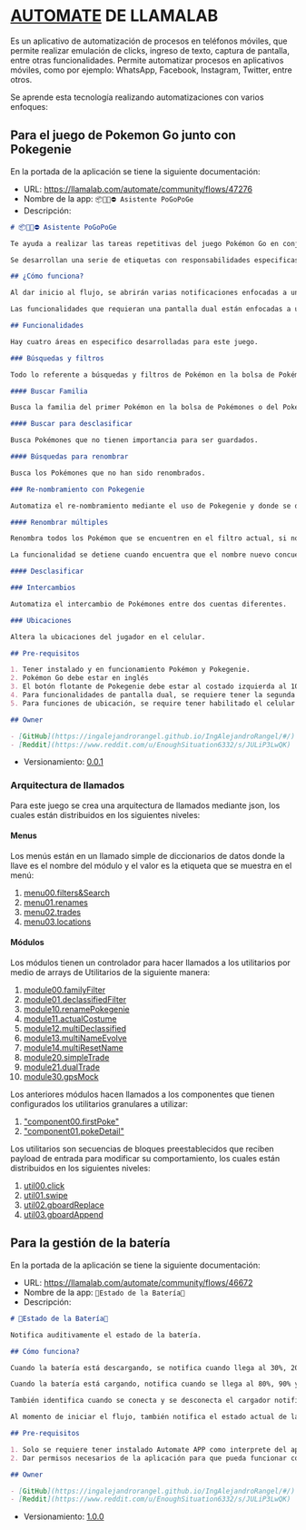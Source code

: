 # [AUTOMATE](https://llamalab.com/) DE LLAMALAB

Es un aplicativo de automatización de procesos en teléfonos móviles, que permite realizar emulación de clicks, ingreso de texto, captura de pantalla, entre otras funcionalidades. Permite automatizar procesos en aplicativos móviles, como por ejemplo: WhatsApp, Facebook, Instagram, Twitter, entre otros.

Se aprende esta tecnología realizando automatizaciones con varios enfoques:

## Para el juego de Pokemon Go junto con Pokegenie

En la portada de la aplicación se tiene la siguiente documentación:

- URL: <https://llamalab.com/automate/community/flows/47276>
- Nombre de la app: `📦🐣🐢⛔ Asistente PoGoPoGe`
- Descripción:

```markdown
# 📦🐣🐢⛔ Asistente PoGoPoGe

Te ayuda a realizar las tareas repetitivas del juego Pokémon Go en conjunto con Pokegenie.

Se desarrollan una serie de etiquetas con responsabilidades especificas.

## ¿Cómo funciona?

Al dar inicio al flujo, se abrirán varias notificaciones enfocadas a un área en específico.

Las funcionalidades que requieran una pantalla dual están enfocadas a una pantalla flotante al 50% del tamaño real en la parte superior derecha.

## Funcionalidades

Hay cuatro áreas en especifico desarrolladas para este juego.

### Búsquedas y filtros

Todo lo referente a búsquedas y filtros de Pokémon en la bolsa de Pokémones del juego.

#### Buscar Familia

Busca la familia del primer Pokémon en la bolsa de Pokémones o del Pokémon que se tiene en la vista de detalle.

#### Buscar para desclasificar

Busca Pokémones que no tienen importancia para ser guardados.

#### Búsquedas para renombrar

Busca los Pokémones que no han sido renombrados.

### Re-nombramiento con Pokegenie

Automatiza el re-nombramiento mediante el uso de Pokegenie y donde se debe tener el siguiente formato donde los dos primeros dígitos en super-indice son el IV, los dos segundos dígitos en sub-indice son el nivel del Pokémon, los dos terceros dígitos son el HP del Pokémon seguido del nombre.

#### Renombrar múltiples

Renombra todos los Pokémon que se encuentren en el filtro actual, si no logra obtener el nombre desde Pokegenie, el software se detiene hasta que se completen los datos solicitados, si al momento de renombrar se encuentra que no logra sobre-escribir el nuevo nombre, también se detiene hasta que logre colocar el nombre que se encuentra en el portapapeles.

La funcionalidad se detiene cuando encuentra que el nombre nuevo concuerda con el nombre actual del Pokémon.

#### Desclasificar

### Intercambios

Automatiza el intercambio de Pokémones entre dos cuentas diferentes.

### Ubicaciones

Altera la ubicaciones del jugador en el celular.

## Pre-requisitos

1. Tener instalado y en funcionamiento Pokémon y Pokegenie.
2. Pokémon Go debe estar en inglés
3. El botón flotante de Pokegenie debe estar al costado izquierda al 10% de la pantalla y hacia el centro al 50% de la pantalla
4. Para funcionalidades de pantalla dual, se requiere tener la segunda pantalla al 50% del tamaño en la parte superior derecha.
5. Para funciones de ubicación, se require tener habilitado el celular como equipo de desarrollo y con la aplicación Automate como mock para GPS.

## Owner

- [GitHub](https://ingalejandrorangel.github.io/IngAlejandroRangel/#/)
- [Reddit](https://www.reddit.com/u/EnoughSituation6332/s/JULiP3LwQK)
```

- Versionamiento: [0.0.1](../assets/flows/📦🐣🐢⛔%20Asistente%20PoGoPoGe.flo)

### Arquitectura de llamados

Para este juego se crea una arquitectura de llamados mediante json, los cuales están distribuidos en los siguientes niveles:

#### Menus

Los menús están en un llamado simple de diccionarios de datos donde la llave es el nombre del módulo y el valor es la etiqueta que se muestra en el menú:

1. [menu00.filters&Search](./PoGoPoGe/menu00.filters&Search.json)
2. [menu01.renames](./PoGoPoGe/menu01.renames.json)
3. [menu02.trades](./PoGoPoGe/menu02.trades.json)
4. [menu03.locations](./PoGoPoGe/menu03.locations.json)

#### Módulos

Los módulos tienen un controlador para hacer llamados a los utilitarios por medio de arrays de Utilitarios de la siguiente manera:

1. [module00.familyFilter](./PoGoPoGe/module00.familyFilter.json)
2. [module01.declassifiedFilter](./PoGoPoGe/module01.declassifiedFilter.json)
3. [module10.renamePokegenie](./PoGoPoGe/module02.renamePokegenie.json)
4. [module11.actualCostume](./PoGoPoGe/module11.actualCostume.json)
5. [module12.multiDeclassified](./PoGoPoGe/module12.multiDeclassified.json)
6. [module13.multiNameEvolve](./PoGoPoGe/module13.multiNameEvolve.json)
7. [module14.multiResetName](./PoGoPoGe/module14.multiResetName.json)
8. [module20.simpleTrade](./PoGoPoGe/module20.simpleTrade.json)
9. [module21.dualTrade](./PoGoPoGe/module21.dualTrade.json)
10. [module30.gpsMock](./PoGoPoGe/module30.gpsMock.json)

Los anteriores módulos hacen llamados a los componentes que tienen configurados los utilitarios granulares a utilizar:

1. ["component00.firstPoke"](./PoGoPoGe/component00.firstPoke.json)
2. ["component01.pokeDetail"](./PoGoPoGe/component01.pokeDetail.json)

Los utilitarios son secuencias de bloques preestablecidos que reciben payload de entrada para modificar su comportamiento, los cuales están distribuidos en los siguientes niveles:

1. [util00.click](./PoGoPoGe/util00.click.json)
2. [util01.swipe](./PoGoPoGe/util01.swipe.json)
3. [util02.gboardReplace](./PoGoPoGe/util02.gboardReplace.json)
4. [util03.gboardAppend](./PoGoPoGe/util03.gboardAppend.json)

## Para la gestión de la batería

En la portada de la aplicación se tiene la siguiente documentación:

- URL: <https://llamalab.com/automate/community/flows/46672>
- Nombre de la app: `🔋Estado de la Batería🪫`
- Descripción:

```markdown
# 🔋Estado de la Batería🪫

Notifica auditivamente el estado de la batería.

## Cómo funciona?

Cuando la batería está descargando, se notifica cuando llega al 30%, 20%, 10% y 5%.

Cuando la batería está cargando, notifica cuando se llega al 80%, 90% y 100%.

También identifica cuando se conecta y se desconecta el cargador notificando el nivel actual de la batería, adicionalmente si la batería está completamente cargada hay una notificación constante para recordar el nivel de la batería al 100%.

Al momento de iniciar el flujo, también notifica el estado actual de la batería.

## Pre-requisitos

1. Solo se requiere tener instalado Automate APP como interprete del aplicativo.
2. Dar permisos necesarios de la aplicación para que pueda funcionar correctamente.

## Owner

- [GitHub](https://ingalejandrorangel.github.io/IngAlejandroRangel/#/)
- [Reddit](https://www.reddit.com/u/EnoughSituation6332/s/JULiP3LwQK)
```

- Versionamiento: [1.0.0](../assets/flows/📦🐣🐢⛔%20Asistente%20PoGoPoGe.flo)
